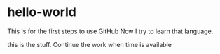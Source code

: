 # hello-world
This is for the first steps to use GitHub
Now I try to learn that language.

this is the stuff.
Continue the work when time is available
